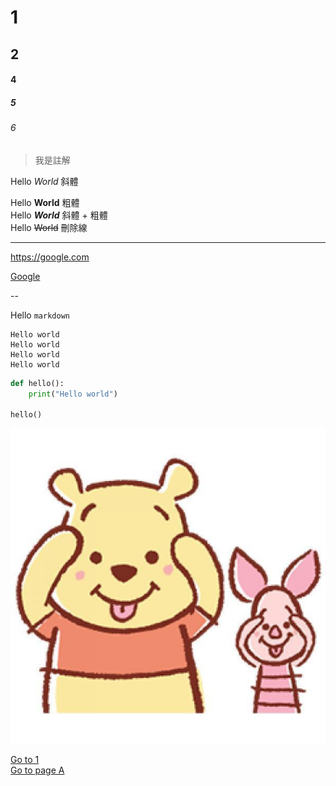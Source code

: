 # 1
## 2
#### 4
##### 5
###### 6

> 我是註解

Hello *World*       斜體

Hello **World**     粗體  
Hello ***World***   斜體 + 粗體  
Hello ~~World~~     刪除線  

---

<https://google.com>

[Google](https://google.com)

--

Hello `markdown`

```
Hello world
Hello world
Hello world
Hello world
```


```python
def hello():
    print("Hello world")

hello()
```

![](./winne.jpg)

[Go to 1](#1)  
[Go to page A](./a.md)